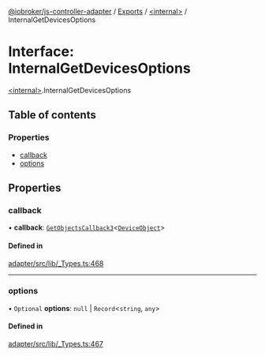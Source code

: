 [@iobroker/js-controller-adapter](../README.md) / [Exports](../modules.md) / [\<internal\>](../modules/internal_.md) / InternalGetDevicesOptions

# Interface: InternalGetDevicesOptions

[\<internal\>](../modules/internal_.md).InternalGetDevicesOptions

## Table of contents

### Properties

- [callback](internal_.InternalGetDevicesOptions.md#callback)
- [options](internal_.InternalGetDevicesOptions.md#options)

## Properties

### callback

• **callback**: [`GetObjectsCallback3`](../modules/internal_.md#getobjectscallback3)\<[`DeviceObject`](internal_.DeviceObject.md)\>

#### Defined in

[adapter/src/lib/_Types.ts:468](https://github.com/ioBroker/ioBroker.js-controller/blob/818c4029/packages/adapter/src/lib/_Types.ts#L468)

___

### options

• `Optional` **options**: ``null`` \| `Record`\<`string`, `any`\>

#### Defined in

[adapter/src/lib/_Types.ts:467](https://github.com/ioBroker/ioBroker.js-controller/blob/818c4029/packages/adapter/src/lib/_Types.ts#L467)
